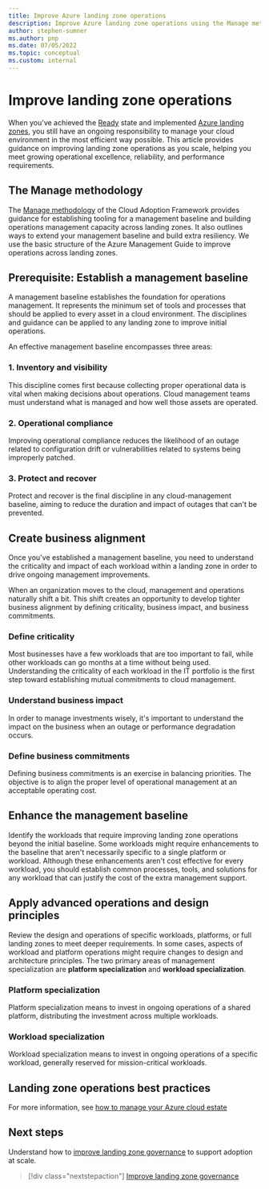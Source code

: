 ```yaml
---
title: Improve Azure landing zone operations
description: Improve Azure landing zone operations using the Manage methodology from the Microsoft Cloud Adoption Framework.
author: stephen-sumner
ms.author: pnp
ms.date: 07/05/2022
ms.topic: conceptual
ms.custom: internal
---
```


# Improve landing zone operations

When you've achieved the [Ready](../index.md) state and implemented [Azure landing zones](../landing-zone/index.md), you still have an ongoing responsibility to manage your cloud environment in the most efficient way possible. This article provides guidance on improving landing zone operations as you scale, helping you meet growing operational excellence, reliability, and performance requirements.

## The Manage methodology

The [Manage methodology](../../manage/index.md) of the Cloud Adoption Framework provides guidance for establishing tooling for a management baseline and building operations management capacity across landing zones. It also outlines ways to extend your management baseline and build extra resiliency. We use the basic structure of the Azure Management Guide to improve operations across landing zones.

## Prerequisite: Establish a management baseline

A management baseline establishes the foundation for operations management. It represents the minimum set of tools and processes that should be applied to every asset in a cloud environment. The disciplines and guidance can be applied to any landing zone to improve initial operations.

An effective management baseline encompasses three areas:

### 1. Inventory and visibility

This discipline comes first because collecting proper operational data is vital when making decisions about operations. Cloud management teams must understand what is managed and how well those assets are operated.

### 2. Operational compliance

Improving operational compliance reduces the likelihood of an outage related to configuration drift or vulnerabilities related to systems being improperly patched.

### 3. Protect and recover

Protect and recover is the final discipline in any cloud-management baseline, aiming to reduce the duration and impact of outages that can't be prevented. 

## Create business alignment

Once you've established a management baseline, you need to understand the criticality and impact of each workload within a landing zone in order to drive ongoing management improvements.

When an organization moves to the cloud, management and operations naturally shift a bit. This shift creates an opportunity to develop tighter business alignment by defining criticality, business impact, and business commitments.

### Define criticality

Most businesses have a few workloads that are too important to fail, while other workloads can go months at a time without being used. Understanding the criticality of each workload in the IT portfolio is the first step toward establishing mutual commitments to cloud management.

### Understand business impact

In order to manage investments wisely, it's important to understand the impact on the business when an outage or performance degradation occurs.

### Define business commitments

Defining business commitments is an exercise in balancing priorities. The objective is to align the proper level of operational management at an acceptable operating cost.

## Enhance the management baseline

Identify the workloads that require improving landing zone operations beyond the initial baseline. Some workloads might require enhancements to the baseline that aren't necessarily specific to a single platform or workload. Although these enhancements aren't cost effective for every workload, you should establish common processes, tools, and solutions for any workload that can justify the cost of the extra management support.

## Apply advanced operations and design principles

Review the design and operations of specific workloads, platforms, or full landing zones to meet deeper requirements. In some cases, aspects of workload and platform operations might require changes to design and architecture principles. The two primary areas of management specialization are **platform specialization** and **workload specialization**.

### Platform specialization

Platform specialization means to invest in ongoing operations of a shared platform, distributing the investment across multiple workloads.

### Workload specialization

Workload specialization means to invest in ongoing operations of a specific workload, generally reserved for mission-critical workloads.

## Landing zone operations best practices

For more information, see [how to manage your Azure cloud estate](../../manage/index.md)

## Next steps

Understand how to [improve landing zone governance](./landing-zone-governance.md) to support adoption at scale.

> [!div class="nextstepaction"]
> [Improve landing zone governance](./landing-zone-governance.md)
